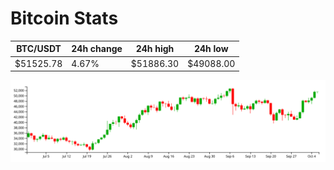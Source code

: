 # Bitcoin Stats

BTC/USDT|24h change|24h high|24h low|
|---|---|---|---|
|$51525.78|4.67%|$51886.30|$49088.00|

<img src="./chart.svg">
